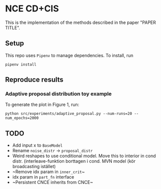 # NCE CD+CIS

This is the implementation of the methods described in the paper "PAPER TITLE".

## Setup

This repo uses `Pipenv` to manage dependencies.
To install, run

```
pipenv install
```

## Reproduce results

### Adaptive proposal distribution toy example

To generate the plot in Figure 1, run:

```
python src/experiments/adaptive_proposal.py --num-runs=20 --num_epochs=2000
```

## TODO

- Add input x to `BaseModel`
- Rename `noise_distr` -> `proposal_distr`
- Weird reshapes to use conditional model. Move this to interior in cond distr. (interleave-funktion borttagen i cond. MVN model (kör broadcasting istället)
- ~Remove idx param in `inner_crit`~
- idx param in `part_fn` interface
- ~Persistent CNCE inherits from CNCE~
